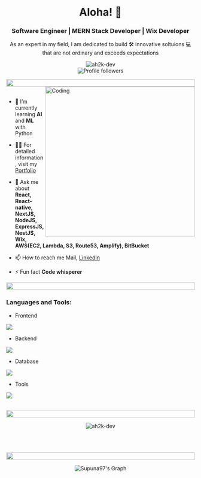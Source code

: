 <h1 align="center">Aloha! 👋</h1>
<h3 align="center">Software Engineer | MERN Stack Developer | Wix Developer</h3>

<p align="center">As an expert in my field, I am dedicated to build 🛠️ innovative soltuions 💻 that are not ordinary and exceeds expectations</p>

<p align="center">

 <img src="https://komarev.com/ghpvc/?username=ah2k-dev&label=Profile%20views&color=0e75b6&style=flat" alt="ah2k-dev" /> 
 <br/>

  <img alt="Profile followers" src="https://img.shields.io/github/followers/ah2k-dev">

</p>

<img src="https://i.imgur.com/dBaSKWF.gif" height="20" width="100%">

<img align="right" alt="Coding" width="400" src="https://user-images.githubusercontent.com/74038190/229223263-cf2e4b07-2615-4f87-9c38-e37600f8381a.gif">
<br><br>

- 🌱 I’m currently learning **AI** and **ML** with Python

- 👨‍💻 For detailed information, visit my <a href="https://ah2k-portfolio.web.app">Portfolio</a>

- 💬 Ask me about **React, React-native, NextJS, NodeJS, ExpressJS, NestJS, Wix, AWS(EC2, Lambda, S3, Route53, Amplify), BitBucket**


- 📫 How to reach me <a mailto="ah2k.dev@gmail.com" target="blank">Mail</a>, <a href="https://www.linkedin.com/in/ahmed-hassan-535767224/" target="blank">LinkedIn</a>

- ⚡ Fun fact **Code whisperer**

<img src="https://i.imgur.com/dBaSKWF.gif" height="20" width="100%">

<h3 align="left">Languages and Tools:</h3>

- Frontend
<p align="left">
  <a href="https://skillicons.dev">
    <img src="https://skillicons.dev/icons?i=ts,js,react,electron,nextjs,redux,tailwind,materialui" />
  </a>
</p>

- Backend
<p align="left">
  <a href="https://skillicons.dev">
    <img src="https://skillicons.dev/icons?i=nodejs,express,nestjs,py,flask,django,tensorflow" /> 
  </a>
</p>

- Database
<p align="left">
<a href="https://skillicons.dev">
    <img src="https://skillicons.dev/icons?i=mongodb,mysql,postgresql,sqlite,graphql" />
</a>
</p>

- Tools
<p align="left">
  <a href="https://skillicons.dev">
    <img src="https://skillicons.dev/icons?i=git,yarn,npm,docker,kubernetes,aws,jenkins,vscode,linux" />
  </a>
</p>

<br/>

<img src="https://i.imgur.com/dBaSKWF.gif" height="20" width="100%">

<!--<div  align="center">-->
<!--<p>&nbsp;<img src="https://github-readme-stats.vercel.app/api?username=umermemon4648&show_icons=true&locale=en&theme=one_dark_pro" alt="umermemon4648" /></p>-->
<!--<div/>-->

<div align="center">
<p><img align="center" src="https://github-readme-streak-stats.herokuapp.com/?user=ah2k-dev&theme=one_dark_pro&hide_border=true" alt="ah2k-dev" /></p>
<div/>

<!--<div align="center">-->
<!--<img src="https://github-readme-stats.vercel.app/api/top-langs?username=umermemon4648&show_icons=true&locale=en&layout=compact&theme=one_dark_pro" alt="umermemon4648" />-->
<!--<div/>-->

<br><br>

<img src="https://i.imgur.com/dBaSKWF.gif" height="20" width="100%">

<!--<h3 align="left">Activity:</h3>-->

![Supuna97's Graph](https://github-readme-activity-graph.vercel.app/graph?username=umermemon4648&custom_title=Umer's%20GitHub%20Activity%20Graph&bg_color=0D1117&color=7F3FBF&line=7F3FBF&point=7F3FBF&area_color=FFFFFF&title_color=FFFFFF&area=true)

<!--<img src="https://i.imgur.com/dBaSKWF.gif" height="20" width="100%">-->
 
</p>

<!--<br>-->
<!--<p align="right" > Created with 🧡 by <a href="https://umer-portfoliohub.netlify.app">Umer</a></p>-->
<!--<img src="https://i.imgur.com/dBaSKWF.gif" height="20" width="100%">-->





